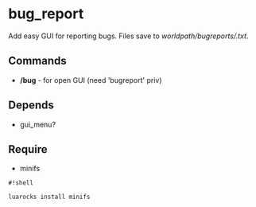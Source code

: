 # bug_report

Add easy GUI for reporting bugs. Files save to *worldpath/bugreports/<time>.txt*.

## Commands

* **/bug** - for open GUI (need 'bugreport' priv)

## Depends

* gui_menu?

## Require

* minifs

```
#!shell

luarocks install minifs
```

